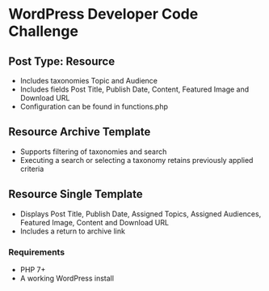 

# WordPress Developer Code Challenge

## Post Type: Resource
- Includes taxonomies Topic and Audience
- Includes fields Post Title, Publish Date, Content, Featured Image and Download URL
- Configuration can be found in functions.php

## Resource Archive Template
- Supports filtering of taxonomies and search
- Executing a search or selecting a taxonomy retains previously applied criteria

## Resource Single Template
- Displays Post Title, Publish Date, Assigned Topics, Assigned Audiences, Featured Image, Content and Download URL
- Includes a return to archive link

### Requirements
- PHP 7+
- A working WordPress install